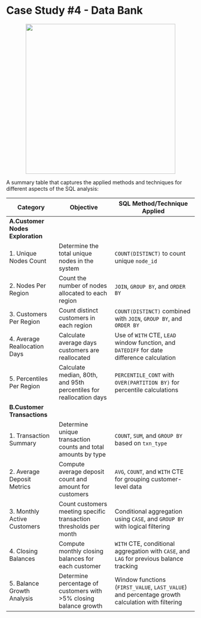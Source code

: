 # Case Study #4 - Data Bank
<p align="center">
<img src="https://github.com/user-attachments/assets/916a6e24-6692-4639-b0d8-1952abb45de3" align="center" width="400" height="400" >

A summary table that captures the applied methods and techniques for different aspects of the SQL analysis:

| **Category**            | **Objective**                                                              | **SQL Method/Technique Applied**                                                                 |
|--------------------------|----------------------------------------------------------------------------|---------------------------------------------------------------------------------------------------|
| **A.Customer Nodes Exploration** |                                                                                     |                                                                                                   |
|1. Unique Nodes Count       | Determine the total unique nodes in the system                             | `COUNT(DISTINCT)` to count unique `node_id`                                                      |
|2. Nodes Per Region         | Count the number of nodes allocated to each region                        | `JOIN`, `GROUP BY`, and `ORDER BY`                                                               |
|3. Customers Per Region     | Count distinct customers in each region                                   | `COUNT(DISTINCT)` combined with `JOIN`, `GROUP BY`, and `ORDER BY`                               |
|4. Average Reallocation Days| Calculate average days customers are reallocated                         | Use of `WITH` CTE, `LEAD` window function, and `DATEDIFF` for date difference calculation        |
|5. Percentiles Per Region   | Calculate median, 80th, and 95th percentiles for reallocation days        | `PERCENTILE_CONT` with `OVER(PARTITION BY)` for percentile calculations                          |
| **B.Customer Transactions** |                                                                                     |                                                                                                   |
|1. Transaction Summary      | Determine unique transaction counts and total amounts by type            | `COUNT`, `SUM`, and `GROUP BY` based on `txn_type`                                               |
|2. Average Deposit Metrics  | Compute average deposit count and amount for customers                   | `AVG`, `COUNT`, and `WITH` CTE for grouping customer-level data                                  |
|3. Monthly Active Customers | Count customers meeting specific transaction thresholds per month        | Conditional aggregation using `CASE`, and `GROUP BY` with logical filtering                      |
|4. Closing Balances         | Compute monthly closing balances for each customer                       | `WITH` CTE, conditional aggregation with `CASE`, and `LAG` for previous balance tracking         |
|5. Balance Growth Analysis  | Determine percentage of customers with >5% closing balance growth        | Window functions (`FIRST_VALUE`, `LAST_VALUE`) and percentage growth calculation with filtering |

